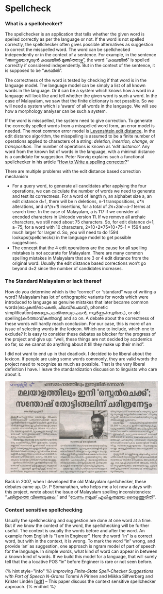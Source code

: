 # Spellcheck

### What is a spellchecker? <a id="what-is-a-spellchecker"></a>

The spellchecker is an application that tells whether the given word  is spelled correctly as per the language or not. If the word is not  spelled correctly, the spellchecker often gives possible alternatives as  suggestion to correct the misspelled word. The word can be spellchecked  independently or in the context of a sentence. For example, in the  sentence “അസ്തമയസൂര്യൻ കടലയിൽ മുങ്ങിത്താഴ്ന്നു”, the word “കടലയിൽ” is  spelled correctly if considered independently. But in the context of the  sentence, it is supposed to be “കടലിൽ”.

The correctness of the word is tested by checking if that word is in  the language model. The language model can be simply a list of all known  words in the language. Or it can be a system which knows how a word in a  language will look like and tell whether the given word is such a word.  In the case of Malayalam, we saw that the finite dictionary is not  possible. So we will need a system which is ‘aware’ of all words in the  language. We will see how a morphology analyser can be such a system.

If the word is misspelled, the system need to give correction. To  generate the correctly spelled words from a misspelled word form, an  error model is needed. The most common error model is [Levenshtein edit distance](https://en.wikipedia.org/wiki/Levenshtein_distance).  In the edit distance algorithm, the misspelling is assumed to be a  finite number of operations applied to characters of a string: _deletion, insertion, change, or transposition_. The number of operations is known as ‘_edit distance_‘.  Any word from the known list of words in the language, with a minimal  distance is a candidate for suggestion. Peter Norvig explains such a  functional spellchecker in his article “[How to Write a spelling corrector?](https://norvig.com/spell-correct.html)“

There are multiple problems with the edit distance based correction mechanism

* For a query word, to generate all candidates after applying the four operations, we can calculate the number of words we need to generate and test its correctness. For a word of length n, an alphabet size a, an edit distance d=1, there will be n deletions, n-1 transpositions, _a\*n_ alterations, and _a\*\(n+1\)_ insertions, for a total of _2n+2an+a-1_ terms at search time. In the case of Malayalam, a is 117 if we consider all encoded characters in Unicode version 11. If we remove all archaic characters, we still need about 75 characters. So, for edit distance d=1, a=75, for a word with 10 characters, 2\*10+2\*75\*10+75-1 = 1594 and much larger for larger d. So, you will need to do 1594 lookups\(spellchecks\) in the language model to get possible suggestions.
* The concept that the 4 edit operations are the cause for all spelling mistakes is not accurate for Malayalam. There are many common spelling mistakes in Malayalam that are 3 or 4 edit distance from the original word. Usually the edit distance based corrections won’t go beyond d=2 since the number of candidates increases.

### The Standard Malayalam or lack thereof <a id="the-standard-malayalam-or-lack-thereof"></a>

How do you determine which is the “correct” or “standard” way of  writing a word? Malayalam has lot of orthographic variants for words  which were introduced to language as genuine mistakes that later became  common words\(രാപ്പകൽ/രാപകൽ, ചിലവ്/ചെലവ്\), phonetic  simplification\(അദ്ധ്യാപകൻ/അധ്യാപകൻ, സ്വർണ്ണം/സ്വർണം\), or old  spelling\(കർത്താവ്/കൎത്താവു്\) and so on. A debate about the correctness  of these words will hardly reach conclusion. For our case, this is more  of an issue of selecting words in the lexicon. Which one to include,  which one to exclude? It is easy to consider these debates as blocker  for the progress of the project and give up: “well, these things are not  decided by academics so far, so we cannot do anything about it till  they make up their mind”.

I did not want to end up in that deadlock. I decided to be liberal  about the lexicon. If people are using some words commonly, they are  valid words the project need to recognize as much as possible. That is  the very liberal definition I have. I leave the standardization  discussion to linguists who care about it.

![The news report from Mathrubhumi daily in 2007 about my old spelling checker](../../.gitbook/assets/image%20%2815%29.png)

Back in 2007, when I developed the old Malayalam spellchecker, these  debates came up.  Dr. P Somanathan, who helps me a lot now a days with  this project, wrote about the issue of Malayalam spelling  inconsistencies: “[ചരിത്രത്തെ വീണ്ടെടുക്കുക:](http://www.chintha.com/node/3003)” and “[വേണം നമുക്ക് ഏകീകൃതമായ ഒരെഴുത്തുരീതി](http://chintha.com/node/2967)“.

### Context sensitive spellchecking <a id="context-sensitive-spellchecking"></a>

Usually the spellchecking and suggestion are done at one word at a time. But if we know the context of the word, the spellchecking will be further useful. The context is usually the words before and after the word. An example from English is “I am in Engineer”. Here the word “in” is a correct word, but with in the context, it is wrong. To mark the word “in” wrong, and provide ‘an’ as suggestion, one approach is ngram model of part of speech for the language. In simple words, what kind of word can appear in between a known kind of words. If we build this model for a language, that will surely tell that the a locative POS “in” before Engineer is rare or not seen before.

{% hint style="info" %}
_Improving Finite-State Spell-Checker Suggestions with Part of Speech N-Grams_ Tommi A Pirinen and Miikka Silfverberg and Krister Lindén \[[pdf](http://citeseerx.ist.psu.edu/viewdoc/download?doi=10.1.1.302.9371&rep=rep1&type=pdf)\] – This paper discuss the context sensitive spellchecker approach.
{% endhint %}

